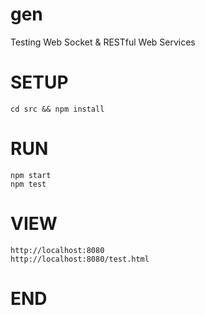gen
===

Testing Web Socket &amp; RESTful Web Services

# SETUP

	cd src && npm install

# RUN

	npm start
	npm test

# VIEW

	http://localhost:8080
	http://localhost:8080/test.html

# END